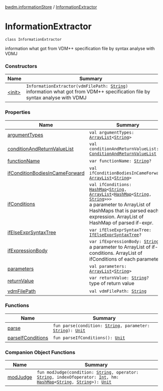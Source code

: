 [bwdm.informationStore](../index.md) / [InformationExtractor](./index.md)

# InformationExtractor

`class InformationExtractor`

information what got from VDM++ specification file by syntax analyse with VDMJ

### Constructors

| Name | Summary |
|---|---|
| [&lt;init&gt;](-init-.md) | `InformationExtractor(vdmFilePath: `[`String`](https://kotlinlang.org/api/latest/jvm/stdlib/kotlin/-string/index.html)`)`<br>information what got from VDM++ specification file by syntax analyse with VDMJ |

### Properties

| Name | Summary |
|---|---|
| [argumentTypes](argument-types.md) | `val argumentTypes: `[`ArrayList`](https://kotlinlang.org/api/latest/jvm/stdlib/kotlin.collections/-array-list/index.html)`<`[`String`](https://kotlinlang.org/api/latest/jvm/stdlib/kotlin/-string/index.html)`>` |
| [conditionAndReturnValueList](condition-and-return-value-list.md) | `val conditionAndReturnValueList: `[`ConditionAndReturnValueList`](../-condition-and-return-value-list/index.md) |
| [functionName](function-name.md) | `var functionName: `[`String`](https://kotlinlang.org/api/latest/jvm/stdlib/kotlin/-string/index.html)`?` |
| [ifConditionBodiesInCameForward](if-condition-bodies-in-came-forward.md) | `val ifConditionBodiesInCameForward: `[`ArrayList`](https://kotlinlang.org/api/latest/jvm/stdlib/kotlin.collections/-array-list/index.html)`<`[`String`](https://kotlinlang.org/api/latest/jvm/stdlib/kotlin/-string/index.html)`>` |
| [ifConditions](if-conditions.md) | `val ifConditions: `[`HashMap`](https://kotlinlang.org/api/latest/jvm/stdlib/kotlin.collections/-hash-map/index.html)`<`[`String`](https://kotlinlang.org/api/latest/jvm/stdlib/kotlin/-string/index.html)`, `[`ArrayList`](https://kotlinlang.org/api/latest/jvm/stdlib/kotlin.collections/-array-list/index.html)`<`[`HashMap`](https://kotlinlang.org/api/latest/jvm/stdlib/kotlin.collections/-hash-map/index.html)`<`[`String`](https://kotlinlang.org/api/latest/jvm/stdlib/kotlin/-string/index.html)`, `[`String`](https://kotlinlang.org/api/latest/jvm/stdlib/kotlin/-string/index.html)`>>>`<br>a parameter to ArrayList of HashMaps that is parsed each if-expression. ArrayList of HashMap of parsed if-expr. |
| [ifElseExprSyntaxTree](if-else-expr-syntax-tree.md) | `var ifElseExprSyntaxTree: `[`IfElseExprSyntaxTree`](../-if-else-expr-syntax-tree/index.md)`?` |
| [ifExpressionBody](if-expression-body.md) | `var ifExpressionBody: `[`String`](https://kotlinlang.org/api/latest/jvm/stdlib/kotlin/-string/index.html)`?`<br>a parameter to ArrayList of if-conditions. ArrayList of ifConditions of each parameter. |
| [parameters](parameters.md) | `val parameters: `[`ArrayList`](https://kotlinlang.org/api/latest/jvm/stdlib/kotlin.collections/-array-list/index.html)`<`[`String`](https://kotlinlang.org/api/latest/jvm/stdlib/kotlin/-string/index.html)`>` |
| [returnValue](return-value.md) | `var returnValue: `[`String`](https://kotlinlang.org/api/latest/jvm/stdlib/kotlin/-string/index.html)`?`<br>type of return value |
| [vdmFilePath](vdm-file-path.md) | `val vdmFilePath: `[`String`](https://kotlinlang.org/api/latest/jvm/stdlib/kotlin/-string/index.html) |

### Functions

| Name | Summary |
|---|---|
| [parse](parse.md) | `fun parse(condition: `[`String`](https://kotlinlang.org/api/latest/jvm/stdlib/kotlin/-string/index.html)`, parameter: `[`String`](https://kotlinlang.org/api/latest/jvm/stdlib/kotlin/-string/index.html)`): `[`Unit`](https://kotlinlang.org/api/latest/jvm/stdlib/kotlin/-unit/index.html) |
| [parseIfConditions](parse-if-conditions.md) | `fun parseIfConditions(): `[`Unit`](https://kotlinlang.org/api/latest/jvm/stdlib/kotlin/-unit/index.html) |

### Companion Object Functions

| Name | Summary |
|---|---|
| [modJudge](mod-judge.md) | `fun modJudge(condition: `[`String`](https://kotlinlang.org/api/latest/jvm/stdlib/kotlin/-string/index.html)`, operator: `[`String`](https://kotlinlang.org/api/latest/jvm/stdlib/kotlin/-string/index.html)`, indexOfoperator: `[`Int`](https://kotlinlang.org/api/latest/jvm/stdlib/kotlin/-int/index.html)`, hm: `[`HashMap`](https://kotlinlang.org/api/latest/jvm/stdlib/kotlin.collections/-hash-map/index.html)`<`[`String`](https://kotlinlang.org/api/latest/jvm/stdlib/kotlin/-string/index.html)`, `[`String`](https://kotlinlang.org/api/latest/jvm/stdlib/kotlin/-string/index.html)`>): `[`Unit`](https://kotlinlang.org/api/latest/jvm/stdlib/kotlin/-unit/index.html) |
